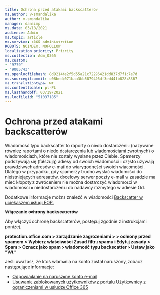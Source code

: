 ```yaml
---
title: Ochrona przed atakami backscatterów
ms.author: v-smandalika
author: v-smandalika
manager: dansimp
ms.date: 03/18/2021
audience: Admin
ms.topic: article
ms.service: o365-administration
ROBOTS: NOINDEX, NOFOLLOW
localization_priority: Priority
ms.collection: Adm_O365
ms.custom:
- "9779"
- "9005743"
ms.openlocfilehash: 8d9214fe2f5d55a21c72296421dd837d7f1d7e7d
ms.sourcegitcommit: c08bed4071baa3bb5879496df3ed44fb828c8367
ms.translationtype: MT
ms.contentlocale: pl-PL
ms.lasthandoff: 03/19/2021
ms.locfileid: "51037185"
---
```

# <a name="protection-from-backscatter-attack"></a>Ochrona przed atakami backscatterów

Wiadomość typu backscatter to raporty o niedo dostarczeniu (nazywane również raportami o niedo dostarczenia lub wiadomościami zwrotnych) o wiadomościach, które nie zostały wysłane przez Ciebie. Spamerzy podszywają  się (fałszują) adresy od swoich wiadomości i często używają prawdziwych adresów e-mail do wiarygodności swoich wiadomości. Dlatego w przypadku, gdy spamerzy trudno wysłać wiadomości do nieistniejących adresatów, docelowy serwer poczty e-mail w zasadzie ma mieć  kłopoty z zwróceniem nie można dostarczyć wiadomości w wiadomości o niedostarczeniu do nadawcy rozmytego w adresie Od.

Dodatkowe informacje można znaleźć w wiadomości [Backscatter w uciekaszem usługi EOP.](https://docs.microsoft.com/microsoft-365/security/office-365-security/backscatter-messages-and-eop)

**Włączanie ochrony backscatterów**

Aby włączyć ochronę backscatterów, postępuj zgodnie z instrukcjami poniżej.

**protection.office.com > zarządzanie zagrożeniami > > ochrony przed spamem > Wybierz właściwości Zasad filtru spamu i Edytuj zasady > Spam > Oznacz jako spam > wiadomość typu backscatter > Ustaw jako "Wł."**

Jeśli uważasz, że ktoś włamania na konto został naruszony, zobacz następujące informacje:

- [Odpowiadanie na naruszone konto e-mail](https://docs.microsoft.com/microsoft-365/security/office-365-security/responding-to-a-compromised-email-account)
- [Usuwanie zablokowanych użytkowników z portalu Użytkownicy z ograniczeniami w usłudze Office 365](https://docs.microsoft.com/microsoft-365/security/office-365-security/removing-user-from-restricted-users-portal-after-spam)



